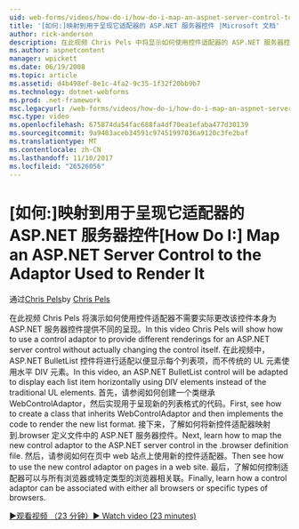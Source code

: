 ```yaml
---
uid: web-forms/videos/how-do-i/how-do-i-map-an-aspnet-server-control-to-the-adaptor-used-to-render-it
title: '[如何:]映射到用于呈现它适配器的 ASP.NET 服务器控件 |Microsoft 文档'
author: rick-anderson
description: 在此视频 Chris Pels 中将显示如何使用控件适配器的 ASP.NET 服务器控件为提供不同的呈现，而无需实际更改 c...
ms.author: aspnetcontent
manager: wpickett
ms.date: 06/19/2008
ms.topic: article
ms.assetid: d4b498ef-8e1c-4fa2-9c35-1f32f20bb9b7
ms.technology: dotnet-webforms
ms.prod: .net-framework
msc.legacyurl: /web-forms/videos/how-do-i/how-do-i-map-an-aspnet-server-control-to-the-adaptor-used-to-render-it
msc.type: video
ms.openlocfilehash: 675874da54fac688fa4df70ea1efaba477d30139
ms.sourcegitcommit: 9a9483aceb34591c97451997036a9120c3fe2baf
ms.translationtype: MT
ms.contentlocale: zh-CN
ms.lasthandoff: 11/10/2017
ms.locfileid: "26526056"
---
```

<a name="how-do-i-map-an-aspnet-server-control-to-the-adaptor-used-to-render-it"></a><span data-ttu-id="28f28-103">[如何:]映射到用于呈现它适配器的 ASP.NET 服务器控件</span><span class="sxs-lookup"><span data-stu-id="28f28-103">[How Do I:] Map an ASP.NET Server Control to the Adaptor Used to Render It</span></span>
====================
<span data-ttu-id="28f28-104">通过[Chris Pels](https://twitter.com/chrispels)</span><span class="sxs-lookup"><span data-stu-id="28f28-104">by [Chris Pels](https://twitter.com/chrispels)</span></span>

<span data-ttu-id="28f28-105">在此视频 Chris Pels 将演示如何使用控件适配器不需要实际更改该控件本身为 ASP.NET 服务器控件提供不同的呈现。</span><span class="sxs-lookup"><span data-stu-id="28f28-105">In this video Chris Pels will show how to use a control adaptor to provide different renderings for an ASP.NET server control without actually changing the control itself.</span></span> <span data-ttu-id="28f28-106">在此视频中，ASP.NET BulletList 控件将进行适配以便显示每个列表项，而不传统的 UL 元素使用水平 DIV 元素。</span><span class="sxs-lookup"><span data-stu-id="28f28-106">In this video, an ASP.NET BulletList control will be adapted to display each list item horizontally using DIV elements instead of the traditional UL elements.</span></span> <span data-ttu-id="28f28-107">首先，请参阅如何创建一个类继承 WebControlAdaptor，然后实现用于呈现新的列表格式的代码。</span><span class="sxs-lookup"><span data-stu-id="28f28-107">First, see how to create a class that inherits WebControlAdaptor and then implements the code to render the new list format.</span></span> <span data-ttu-id="28f28-108">接下来，了解如何将新控件适配器映射到.browser 定义文件中的 ASP.NET 服务器控件。</span><span class="sxs-lookup"><span data-stu-id="28f28-108">Next, learn how to map the new control adaptor to the ASP.NET server control in the .browser definition file.</span></span> <span data-ttu-id="28f28-109">然后，请参阅如何在页中 web 站点上使用新的控件适配器。</span><span class="sxs-lookup"><span data-stu-id="28f28-109">Then see how to use the new control adaptor on pages in a web site.</span></span> <span data-ttu-id="28f28-110">最后，了解如何控制适配器可以与所有浏览器或特定类型的浏览器相关联。</span><span class="sxs-lookup"><span data-stu-id="28f28-110">Finally, learn how a control adaptor can be associated with either all browsers or specific types of browsers.</span></span>

[<span data-ttu-id="28f28-111">&#9654;观看视频 （23 分钟）</span><span class="sxs-lookup"><span data-stu-id="28f28-111">&#9654; Watch video (23 minutes)</span></span>](https://channel9.msdn.com/Blogs/ASP-NET-Site-Videos/how-do-i-map-an-aspnet-server-control-to-the-adaptor-used-to-render-it)
